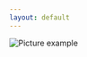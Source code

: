```yaml
---
layout: default
---
```

![Picture example](https://raw.githubusercontent.com/kvartirnik/website/gh-pages/images/kvartirnik_photos/12.jpg)


